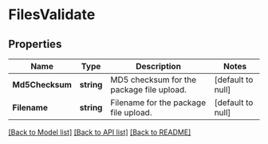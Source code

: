 # FilesValidate

## Properties
Name | Type | Description | Notes
------------ | ------------- | ------------- | -------------
**Md5Checksum** | **string** | MD5 checksum for the package file upload. | [default to null]
**Filename** | **string** | Filename for the package file upload. | [default to null]

[[Back to Model list]](../README.md#documentation-for-models) [[Back to API list]](../README.md#documentation-for-api-endpoints) [[Back to README]](../README.md)


